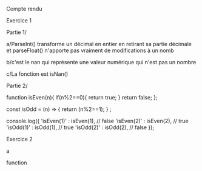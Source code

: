 

Compte rendu 

Exercice 1

Partie 1/

a/ParseInt() transforme un décimal en entier en retirant sa partie décimale et parseFloat() n'apporte pas vraiment de modifications à un nomb    

b/c'est le nan qui représente une valeur numérique qui n'est pas un nombre

c/La fonction est  isNan()

Partie 2/


function isEven(n){
  if(n%2==0){
    return true;
  }
  return false; 
};


const isOdd = (n) => {
  return (n%2==1);
} ;

console.log({
    'isEven(1)' : isEven(1), // false
    'isEven(2)' : isEven(2), // true 
    'isOdd(1)' : isOdd(1), // true 
    'isOdd(2)' : isOdd(2), // false
  });

Exercice 2

a


function 




